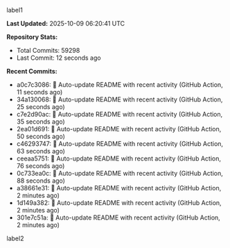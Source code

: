 
label1 
<!-- ACTIVITY_START -->
**Last Updated:** 2025-10-09 06:20:41 UTC

**Repository Stats:**
- Total Commits: 59298
- Last Commit: 12 seconds ago

**Recent Commits:**
- a0c7c3086: 🤖 Auto-update README with recent activity (GitHub Action, 11 seconds ago)
- 34a130068: 🤖 Auto-update README with recent activity (GitHub Action, 25 seconds ago)
- c7e2d90ac: 🤖 Auto-update README with recent activity (GitHub Action, 35 seconds ago)
- 2ea01d691: 🤖 Auto-update README with recent activity (GitHub Action, 50 seconds ago)
- c46293747: 🤖 Auto-update README with recent activity (GitHub Action, 63 seconds ago)
- ceeaa5751: 🤖 Auto-update README with recent activity (GitHub Action, 76 seconds ago)
- 0c733ea0c: 🤖 Auto-update README with recent activity (GitHub Action, 88 seconds ago)
- a38661e31: 🤖 Auto-update README with recent activity (GitHub Action, 2 minutes ago)
- 1d149a382: 🤖 Auto-update README with recent activity (GitHub Action, 2 minutes ago)
- 301e7c51a: 🤖 Auto-update README with recent activity (GitHub Action, 2 minutes ago)
<!-- ACTIVITY_END -->

label2
